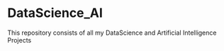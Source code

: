# DataScience_AI
This repository consists of all my DataScience and Artificial Intelligence Projects
